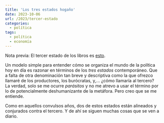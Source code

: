 ```yaml
---
title: 'Los tres estados hogaño'
date: 2023-10-06
url: /2023/tercer-estado
categories:
  - política
tags:
  - política
  - economía
---
```


Nota previa: El tercer estado de los libros es [esto](https://es.wikipedia.org/wiki/Tercer_Estado).

Un modelo simple para entender cómo se organiza el mundo de la política hoy en día es razonar en términos de los _tres estados_ contemporáneo. Que a falta de otra denominación tan breve y descriptiva como la que ofrezco llamaré de los productores, los burócratas, y,... ¿cómo llamaría al tercero? La verdad, solo se me ocurre _parásitos_ y no me atrevo a usar el término por lo de potencialmente deshumanizante de la metáfora. Pero creo que se me entiende.

Como en aquellos convulsos años, dos de estos estados están alineados y conjurados contra el tercero. Y de ahí se siguen muchas cosas que se ven a diario.